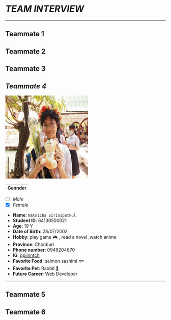 # *TEAM INTERVIEW*
---
Teammate 1  
---
Teammate 2  
---
Teammate 3
---
## *Teammate 4*
<img src="https://github.com/Peerapon061/team-5-team_GodLy/blob/main/image/S__pin.jpg" height=260 width=260>

| **Gennder** |
|--------------|
- [ ] _Male_   
- [x]  _Female_
* **Name**: ```Natnicha Sirinipatkul```
* **Student ID**: 64130500021
* **Age**: 19 Y
* **Date of Birth**: 28/07/2002
* **Hobby**: play game 🎮 , read a novel ,watch anime 
* **Province**: Chonburi
* **Phone number**: 0946204670
* **IG**: [ppiinntch](https://www.instagram.com/ppiinntch/utm_medium=copy_link)
* **Favorite Food**: salmon sashimi 🐟
* **Favorite Pet**: Rabbit 🐰
* **Future Career**: Web Developer 
---
Teammate 5
---
Teammate 6
---
